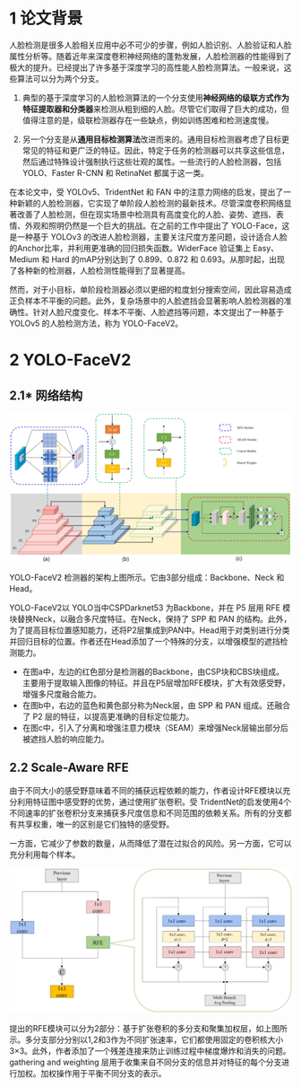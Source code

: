 # 1 论文背景

人脸检测是很多人脸相关应用中必不可少的步骤，例如人脸识别、人脸验证和人脸属性分析等。随着近年来深度卷积神经网络的蓬勃发展，人脸检测器的性能得到了极大的提升。已经提出了许多基于深度学习的高性能人脸检测算法。一般来说，这些算法可以分为两个分支。

1. 典型的基于深度学习的人脸检测算法的一个分支使用**神经网络的级联方式作为特征提取器和分类器**来检测从粗到细的人脸。尽管它们取得了巨大的成功，但值得注意的是，级联检测器存在一些缺点，例如训练困难和检测速度慢。

2. 另一个分支是从**通用目标检测算法**改进而来的。通用目标检测器考虑了目标更常见的特征和更广泛的特征。因此，特定于任务的检测器可以共享这些信息，然后通过特殊设计强制执行这些壮观的属性。一些流行的人脸检测器，包括 YOLO、Faster R-CNN 和 RetinaNet 都属于这一类。

在本论文中，受 YOLOv5、TridentNet 和 FAN 中的注意力网络的启发，提出了一种新颖的人脸检测器，它实现了单阶段人脸检测的最新技术。尽管深度卷积网络显著改善了人脸检测，但在现实场景中检测具有高度变化的人脸、姿势、遮挡、表情、外观和照明仍然是一个巨大的挑战。在之前的工作中提出了 YOLO-Face，这是一种基于 YOLOv3 的改进人脸检测器，主要关注尺度方差问题，设计适合人脸的Anchor比率，并利用更准确的回归损失函数。WiderFace 验证集上 Easy、Medium 和 Hard 的mAP分别达到了 0.899、0.872 和 0.693。从那时起，出现了各种新的检测器，人脸检测性能得到了显著提高。

然而，对于小目标，单阶段检测器必须以更细的粒度划分搜索空间，因此容易造成正负样本不平衡的问题。此外，复杂场景中的人脸遮挡会显著影响人脸检测器的准确性。针对人脸尺度变化、样本不平衡、人脸遮挡等问题，本文提出了一种基于 YOLOv5 的人脸检测方法，称为 YOLO-FaceV2。

# 2 YOLO-FaceV2

## 2.1* 网络结构

<img src="./.assets/image-20230725222926064.png" alt="image-20230725222926064" style="zoom:50%;" />

YOLO-FaceV2 检测器的架构上图所示。它由3部分组成：Backbone、Neck 和 Head。

YOLO-FaceV2以 YOLO当中CSPDarknet53 为Backbone，并在 P5 层用 RFE 模块替换Neck，以融合多尺度特征。在Neck，保持了 SPP 和 PAN 的结构。此外，为了提高目标位置感知能力，还将P2层集成到PAN中。Head用于对类别进行分类并回归目标的位置。作者还在Head添加了一个特殊的分支，以增强模型的遮挡检测能力。

- 在图a中，左边的红色部分是检测器的Backbone，由CSP块和CBS块组成。主要用于提取输入图像的特征。并且在P5层增加RFE模块，扩大有效感受野，增强多尺度融合能力。
- 在图b中，右边的蓝色和黄色部分称为Neck层，由 SPP 和 PAN 组成。还融合了 P2 层的特征，以提高更准确的目标定位能力。
- 在图c中，引入了分离和增强注意力模块（SEAM）来增强Neck层输出部分后被遮挡人脸的响应能力。

## 2.2 Scale-Aware RFE

由于不同大小的感受野意味着不同的捕获远程依赖的能力，作者设计RFE模块以充分利用特征图中感受野的优势，通过使用扩张卷积。受 TridentNet的启发使用4个不同速率的扩张卷积分支来捕获多尺度信息和不同范围的依赖关系。所有的分支都有共享权重，唯一的区别是它们独特的感受野。

一方面，它减少了参数的数量，从而降低了潜在过拟合的风险。另一方面，它可以充分利用每个样本。

<img src="./.assets/image-20230725223313871.png" alt="image-20230725223313871" style="zoom: 50%;" />

提出的RFE模块可以分为2部分：基于扩张卷积的多分支和聚集加权层，如上图所示。多分支部分分别以1,2和3作为不同扩张速率，它们都使用固定的卷积核大小 3×3。此外，作者添加了一个残差连接来防止训练过程中梯度爆炸和消失的问题。gathering and weighting 层用于收集来自不同分支的信息并对特征的每个分支进行加权。加权操作用于平衡不同分支的表示。

